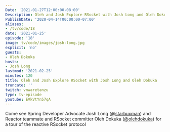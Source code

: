 ```yaml
---
Date: '2021-01-27T12:00:00-08:00'
Description: Oleh and Josh Explore RSocket with Josh Long and Oleh Dokuka
PublishDate: '2020-04-14T00:00:00-07:00'
aliases:
- /tv/code/18
date: '2021-01-25'
episode: '18'
image: tv/code/images/josh-long.jpg
explicit: 'no'
guests:
- Oleh Dokuka
hosts:
- Josh Long
lastmod: '2021-02-25'
minutes: 120
title: Oleh and Josh Explore RSocket with Josh Long and Oleh Dokuka
truncate: ''
twitch: vmwaretanzu
type: tv-episode
youtube: EVkVtYn57qA
---
```


Come see Spring Developer Advocate Josh Long ([@starbuxman](https://twitter.com/starbuxman)) and Reactor teammate and RSocket committer Oleh Dokuka ([@olehdokuka](https://twitter.com/olehdokuka)) for a tour of the reactive RSocket protocol